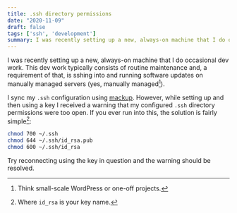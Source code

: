 ```yaml
---
title: .ssh directory permissions
date: "2020-11-09"
draft: false
tags: ['ssh', 'development']
summary: I was recently setting up a new, always-on machine that I do occasional dev work. This dev work typically consists of routine maintenance and, a requirement of that, is sshing into and running software updates on manually managed servers (yes, manually managed).
---
```


I was recently setting up a new, always-on machine that I do occasional dev work. This dev work typically consists of routine maintenance and, a requirement of that, is sshing into and running software updates on manually managed servers (yes, manually managed[^1]).

I sync my `.ssh` configuration using [mackup](https://github.com/lra/mackup). However, while setting up and then using a key I received a warning that my configured `.ssh` directory permissions were too open. If you ever run into this, the solution is fairly simple[^2]:

```bash
chmod 700 ~/.ssh
chmod 644 ~/.ssh/id_rsa.pub
chmod 600 ~/.ssh/id_rsa
```

Try reconnecting using the key in question and the warning should be resolved.

[^1]: Think small-scale WordPress or one-off projects.
[^2]: Where `id_rsa` is your key name.